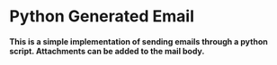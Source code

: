 # Python Generated Email
#### This is a simple implementation of sending emails through a python script. Attachments can be added to the mail body. 